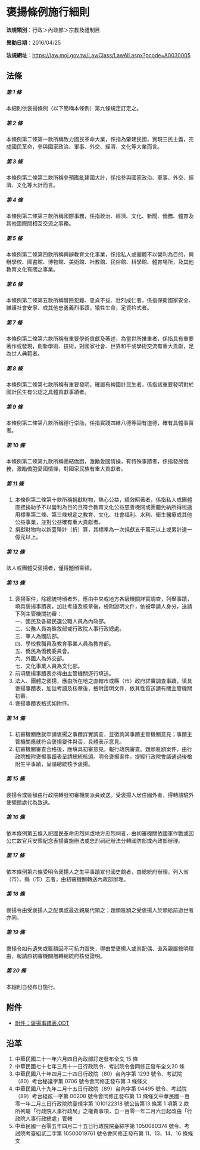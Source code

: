 # 褒揚條例施行細則



**法規類別**：行政＞內政部＞宗教及禮制目

**異動日期**：2016/04/25  

**法規網址**：https://law.moj.gov.tw/LawClass/LawAll.aspx?pcode=A0030005



## 法條
##### 第 1 條
本細則依褒揚條例（以下簡稱本條例）第九條規定訂定之。

##### 第 2 條
本條例第二條第一款所稱致力國民革命大業，係指為肇建民國，實現三民主義，完成國民革命，參與國家政治、軍事、外交、經濟、文化等大業而言。

##### 第 3 條
本條例第二條第二款所稱參預戡亂建國大計，係指參與國家政治、軍事、外交、經濟、文化等大計而言。

##### 第 4 條
本條例第二條第三款所稱國際事務，係指政治、經濟、文化、新聞、僑務、體育及其他國際間相互交流之事務。

##### 第 5 條
本條例第二條第四款所稱興辦教育文化事業，係指私人或團體不以營利為目的，興辦學校、圖書館、博物館、美術館、社教館、民俗館、科學館、體育埸所，及其他教育文化有關之事業。

##### 第 6 條
本條例第二條第五款所稱冒險犯難、忠貞不拔、壯烈成仁者，係指保衛國家安全、維護社會安寧、或其他忠勇義烈事蹟，犧牲生命，足資衿式者。

##### 第 7 條
本條例第二條第六款所稱有重要學術貢獻及著述，為當世所推重者，係指具有重要著作或發現，創新學術、技術，對國家社會、世界和平或學術交流有重大貢獻，足為世人典範者。

##### 第 8 條
本條例第二條第七款所稱有重要發明，確屬有裨國計民生者，係指該重要發明對於國計民生有公認之具體貢獻事蹟者。

##### 第 9 條
本條例第二條第八款所稱德行崇劭，係指實踐四維八德等固有道德，確有具體事實者。

##### 第 10 條
本條例第二條第九款所稱團結僑胞，激勵愛國情操，有特殊事蹟者，係指發展僑務，激勵僑胞愛國情操，對國家民族有重大貢獻者。

##### 第 11 條
1. 本條例第二條第十款所稱捐獻財物，熱心公益，績效昭著者，係指私人或團體直接捐助予不以營利為目的且符合教育文化公益慈善機關或團體免納所得稅適用標準第二條、第三條規定之教育、文化、社會福利、水利、衛生醫療或其他公益事業，並對公益確有重大貢獻者。
1. 捐獻財物均以新臺幣計（折）算，其標準為一次捐獻五千萬元以上或累計達一億元以上。

##### 第 12 條
法人或團體受褒揚者，僅得題頒匾額。

##### 第 13 條
1. 褒揚案件，除總統特頒者外，應由中央或地方各級機關詳實調查，列舉事蹟，填具褒揚事蹟表，加註考語及核章後，檢附證明文件，依被申請人身分，送請下列主管機關初審：  
一、國民及各級民選公職人員為內政部。  
二、公務人員為銓敘部或行政院人事行政總處。  
三、軍人為國防部。  
四、學校教職員及教育事業人員為教育部。  
五、僑民為僑務委員會。  
六、外國人為外交部。  
七、文化事業人員為文化部。
1. 前項褒揚事蹟表亦得由主管機關逕行填送。
1. 法人、團體之褒揚，應由所在地之直轄市或縣（市）政府詳實調查事蹟，填具褒揚事蹟表，加註考語及核章後，檢附證明文件，依其性質送請有關主管機關初審。
1. 褒揚事蹟表格式如附件。

##### 第 14 條
1. 初審機關應就申請褒揚之事蹟詳實調查，並徵詢其事蹟主管機關意見；事蹟主管機關應就符合褒揚要件與否，具體表示意見。
1. 初審機關審查合格後，應填具初審意見，報行政院審查。題頒匾額案件，由行政院檢附褒揚事蹟表呈請總統核頒。明令褒揚案件，提經行政院會議通過後檢附生平事蹟，呈請總統核予褒揚。

##### 第 15 條
褒揚令或匾額由行政院轉發初審機關派員致送。受褒揚人居住國外者，得轉請駐外使領館處代為致送。

##### 第 16 條
依本條例第五條入祀國民革命忠烈祠或地方忠烈祠者，由初審機關依國軍作戰或因公亡故官兵安葬紀念表揚實施辦法或忠烈祠祀辦法分轉國防部或內政部辦理。

##### 第 17 條
依本條例第六條受明令褒揚人之生平事蹟宣付國史館者，由總統府辦理。列入省（市）、縣（市）志者，由初審機關轉送內政部辦理。

##### 第 18 條
褒揚令由受褒揚人之配偶或最近親屬代領之；題頒匾額之受褒揚人於頒給前逝世者亦同。

##### 第 19 條
褒揚令如有遺失或匾額因不可抗力毀失，得由受褒揚人或其配偶、直系親屬敘明理由，報請原初審機關層轉總統府核發證明。

##### 第 20 條
本細則自發布日施行。
## 附件
* [附件：褒揚事蹟表.ODT](https://law.moj.gov.tw/LawClass/LawGetFile.ashx?FileId=0000177953)
## 沿革
1. 中華民國二十一年六月四日內政部訂定發布全文 15 條
1. 中華民國七十七年三月十一日行政院令、考試院令會同修正發布全文20  條
1. 中華民國八十年四月二十四日行政院（80）台內字第 1293 號令、考試院（80）考台秘議字第 0706 號令會同修正發布第 3  條條文
1. 中華民國八十九年二月十五日行政院（89）台內字第 04495  號令、考試院（89）考台組貳一字第 00208  號令會同修正發布第 13 條條文中華民國一百零一年二月三日行政院院臺規字第 1010122318 號公告第13  條第 1  項第 2  款所列屬「行政院人事行政局」之權責事項，自一百零一年二月六日起改由「行政院人事行政總處」管轄
1. 中華民國一百零五年四月二十五日行政院院臺綜字第 1050080374 號令、考試院考臺組貳二字第 10500019761  號令會同修正發布第 11、13、14、16  條條文

